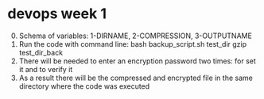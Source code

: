 # devops week 1
0. Schema of variables: 1-DIRNAME, 2-COMPRESSION, 3-OUTPUTNAME
1. Run the code with command line: bash backup_script.sh test_dir gzip test_dir_back
2. There will be needed to enter an encryption password two times: for set it and to verify it
3. As a result there will be the compressed and encrypted file in the same directory where the code was executed
